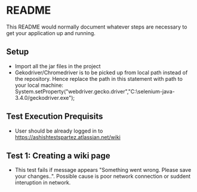 # README #

This README would normally document whatever steps are necessary to get your application up and running.

## Setup ##
- Import all the jar files in the project
- Gekodriver/Chromedriver is to be picked up from local path instead of the repository. Hence replace the path in this statement with path to your local machine: System.setProperty("webdriver.gecko.driver","C:\\selenium-java-3.4.0/geckodriver.exe");

## Test Execution Prequisits ##
- User should be already logged in to https://ashishtestspartez.atlassian.net/wiki

## Test 1: Creating a wiki page ##
- This test fails if message appears "Something went wrong. Please save your changes..". Possible cause is poor network connection or suddent interuption in network.